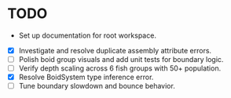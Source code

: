 # TODO
- Set up documentation for root workspace.
- [x] Investigate and resolve duplicate assembly attribute errors.
- [ ] Polish boid group visuals and add unit tests for boundary logic.
- [ ] Verify depth scaling across 6 fish groups with 50+ population.
- [x] Resolve BoidSystem type inference error.
- [ ] Tune boundary slowdown and bounce behavior.
